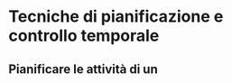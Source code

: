# Tecniche di pianificazione e controllo temporale

## Pianificare le attività di un 
<!--stackedit_data:
eyJoaXN0b3J5IjpbNDAxMDY1MzU1XX0=
-->